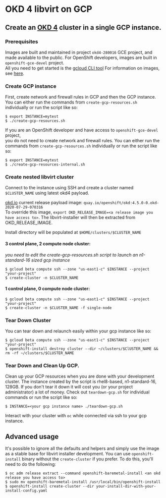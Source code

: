 # OKD 4 libvirt on GCP

## Create an [OKD 4](https://www.okd.io) cluster in a single GCP instance.    

### Prerequisites

Images are built and maintained in project `okd4-280016` GCE project, and made available to the public.
For OpenShift developers, images are built in `openshift-gce-devel` project.    
All you need to get started is the [gcloud CLI tool](https://cloud.google.com/sdk/docs/downloads-yum)
For information on images, see [here](https://github.com/ironcladlou/openshift4-libvirt-gcp/blob/rhel8-okd4/IMAGES.md).

### Create GCP instance

First, create network and firewall rules in GCP and then the GCP instance.
You can either run the commands from `create-gcp-resources.sh` individually or run the script like so:

```shell
$ export INSTANCE=mytest
$ ./create-gcp-resources.sh
```
If you are an OpenShift developer and have access to `openshift-gce-devel` project,   
you do not need to create network and firewall rules.
You can either run the commands from `create-gcp-resources.sh` individually or run the script like so:

```shell
$ export INSTANCE=mytest
$ ./create-gcp-resources-internal.sh
```

### Create nested libvirt cluster

Connect to the instance using SSH and create a cluster named `$CLUSTER_NAME` using latest okd4 payload.    

[okd.io](https://www.okd.io/) current release payload image: `quay.io/openshift/okd:4.5.0-0.okd-2020-07-29-070316`    
To override this image, `export OKD_RELEASE_IMAGE=<a release image you have access to>`.  The libvirt-installer will then be
extracted from OKD_RELEASE_IMAGE.

Install directory will be populated at `$HOME/clusters/$CLUSTER_NAME`

#### 3 control plane, 2 compute node cluster:
_you need to edit the create-gcp-resources.sh script to launch an n1-standard-16 sized gcp instance_
```shell
$ gcloud beta compute ssh --zone "us-east1-c" $INSTANCE --project "your-project"
$ create-cluster -n $CLUSTER_NAME
```

#### 1 control plane, 0 compute node cluster:
```shell
$ gcloud beta compute ssh --zone "us-east1-c" $INSTANCE --project "your-project"
$ create-cluster -n $CLUSTER_NAME -f single-node
```

### Tear Down Cluster

You can tear down and relaunch easily within your gcp instance like so:
```shell
$ gcloud beta compute ssh --zone "us-east1-c" $INSTANCE --project "your-project"
$ openshift-install destroy cluster --dir ~/clusters/$ClUSTER_NAME && rm -rf ~/clusters/$CLUSTER_NAME
```

### Tear Down and Clean Up GCP.

Clean up your GCP resources when you are done with your development cluster.
The instance created by the script is rhel8-based, n1-standard-16, 128GB.
If you don't tear it down it will cost you (or your project administrator) a lot of money.
Check out `teardown-gcp.sh` for individual commands or run the script like so:
```shell
$ INSTANCE=<your gcp instance name> ./teardown-gcp.sh
```

Interact with your cluster with `oc` while connected via ssh to your gcp instance. 

## Advanced usage

It's possible to ignore all the defaults and helpers and simply use the image as a stable base for libvirt installer development.
You can use `openshift-install` binary without the `create-cluster` if you prefer. 
To do this, you'll need to do the following:
```
$ oc adm release extract --command openshift-baremetal-install <an okd release you have access to>
$ sudo mv openshift-baremetal-install /usr/local/bin/openshift-install
$ openshift-install create-cluster --dir your-install-dir-with-your-install-config.yaml
```
